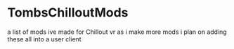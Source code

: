 # TombsChilloutMods
a list of mods ive made for Chillout vr
as i make more mods i plan on adding these all into a user client
